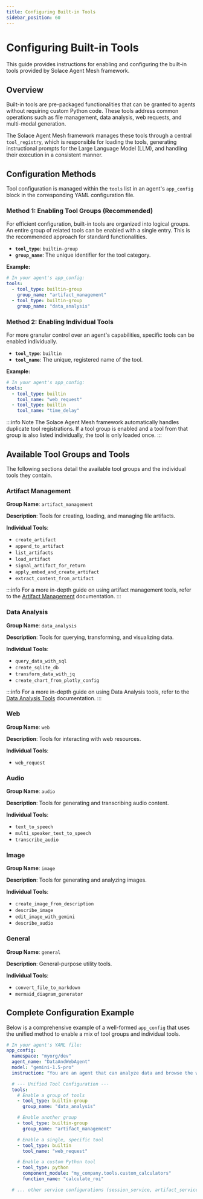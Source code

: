 ```yaml
---
title: Configuring Built-in Tools
sidebar_position: 60
---
```


# Configuring Built-in Tools

This guide provides instructions for enabling and configuring the built-in tools provided by Solace Agent Mesh framework.

## Overview

Built-in tools are pre-packaged functionalities that can be granted to agents without requiring custom Python code. These tools address common operations such as file management, data analysis, web requests, and multi-modal generation.

The Solace Agent Mesh framework manages these tools through a central `tool_registry`, which is responsible for loading the tools, generating instructional prompts for the Large Language Model (LLM), and handling their execution in a consistent manner.

## Configuration Methods

Tool configuration is managed within the `tools` list in an agent's `app_config` block in the corresponding YAML configuration file.

### Method 1: Enabling Tool Groups (Recommended)

For efficient configuration, built-in tools are organized into logical groups. An entire group of related tools can be enabled with a single entry. This is the recommended approach for standard functionalities.

-   **`tool_type`**: `builtin-group`
-   **`group_name`**: The unique identifier for the tool category.

**Example:**
```yaml
# In your agent's app_config:
tools:
  - tool_type: builtin-group
    group_name: "artifact_management"
  - tool_type: builtin-group
    group_name: "data_analysis"
```

### Method 2: Enabling Individual Tools

For more granular control over an agent's capabilities, specific tools can be enabled individually.

-   **`tool_type`**: `builtin`
-   **`tool_name`**: The unique, registered name of the tool.

**Example:**
```yaml
# In your agent's app_config:
tools:
  - tool_type: builtin
    tool_name: "web_request"
  - tool_type: builtin
    tool_name: "time_delay"
```

:::info Note
The Solace Agent Mesh framework automatically handles duplicate tool registrations. If a tool group is enabled and a tool from that group is also listed individually, the tool is only loaded once.
:::

## Available Tool Groups and Tools

The following sections detail the available tool groups and the individual tools they contain.

### Artifact Management
**Group Name**: `artifact_management`

**Description**: Tools for creating, loading, and managing file artifacts.

**Individual Tools**:
- `create_artifact`
- `append_to_artifact`
- `list_artifacts`
- `load_artifact`
- `signal_artifact_for_return`
- `apply_embed_and_create_artifact`
- `extract_content_from_artifact`

:::info
For a more in-depth guide on using artifact management tools, refer to the [Artifact Management](./artifact-management.md) documentation.
:::

### Data Analysis
**Group Name**: `data_analysis`

**Description**: Tools for querying, transforming, and visualizing data.

**Individual Tools**:
- `query_data_with_sql`
- `create_sqlite_db`
- `transform_data_with_jq`
- `create_chart_from_plotly_config`

:::info
For a more in-depth guide on using Data Analysis tools, refer to the [Data Analysis Tools](./data-analysis-tools.md) documentation.
:::

### Web
**Group Name**: `web`

**Description**: Tools for interacting with web resources.

**Individual Tools**:
- `web_request`

### Audio
**Group Name**: `audio`

**Description**: Tools for generating and transcribing audio content.

**Individual Tools**:
- `text_to_speech`
- `multi_speaker_text_to_speech`
- `transcribe_audio`

### Image
**Group Name**: `image`

**Description**: Tools for generating and analyzing images.

**Individual Tools**:
- `create_image_from_description`
- `describe_image`
- `edit_image_with_gemini`
- `describe_audio`

### General
**Group Name**: `general`

**Description**: General-purpose utility tools.

**Individual Tools**:
- `convert_file_to_markdown`
- `mermaid_diagram_generator`

## Complete Configuration Example

Below is a comprehensive example of a well-formed `app_config` that uses the unified method to enable a mix of tool groups and individual tools.

```yaml
# In your agent's YAML file:
app_config:
  namespace: "myorg/dev"
  agent_name: "DataAndWebAgent"
  model: "gemini-1.5-pro"
  instruction: "You are an agent that can analyze data and browse the web."

  # --- Unified Tool Configuration ---
  tools:
    # Enable a group of tools
    - tool_type: builtin-group
      group_name: "data_analysis"

    # Enable another group
    - tool_type: builtin-group
      group_name: "artifact_management"

    # Enable a single, specific tool
    - tool_type: builtin
      tool_name: "web_request"

    # Enable a custom Python tool
    - tool_type: python
      component_module: "my_company.tools.custom_calculators"
      function_name: "calculate_roi"

  # ... other service configurations (session_service, artifact_service, etc.)
